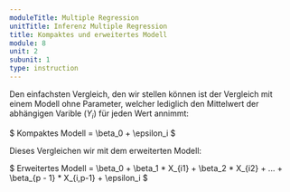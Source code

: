 ```yaml
---
moduleTitle: Multiple Regression
unitTitle: Inferenz Multiple Regression
title: Kompaktes und erweitertes Modell
module: 8
unit: 2
subunit: 1
type: instruction
---
```


Den einfachsten Vergleich, den wir stellen können ist der Vergleich mit einem Modell ohne Parameter, welcher lediglich den Mittelwert der abhängigen Varible ($Y_i$) für jeden Wert annimmt:

$
Kompaktes Modell = \beta_0 + \epsilon_i
$

Dieses Vergleichen wir mit dem erweiterten Modell:

$
Erweitertes Modell = \beta_0 + \beta_1 * X_{i1} + \beta_2 * X_{i2} + ... + \beta_{p - 1} * X_{i,p-1} + \epsilon_i
$

